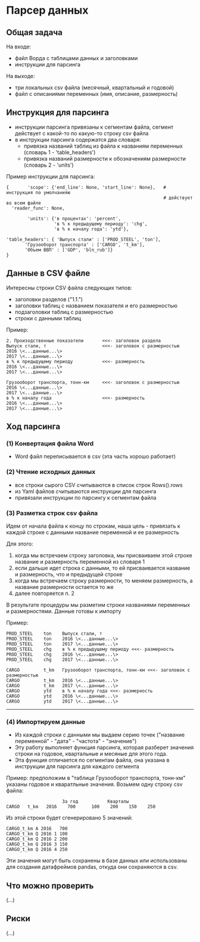 Парсер данных 
=============

Общая задача
------------
На входе: 
 - файл Ворда с таблицами данных и заголовками
 - инструкции для парсинга   

На выходе: 
 - три локальных csv файла (месячный, квартальный и годовой) 
 - файл с описаниями переменных (имя, описание, размерность)


Инструкция для парсинга 
------------------------

- инструкции парсинга привязаны к сегментам файла, сегмент действует с какой-то по какую-то строку csv файла 
- в инструкции парсинга содержатся два словаря:
  - привязка названий таблиц из файла к названиям переменных (словарь 1 - 'table_headers')
  - привязка названий размерности к обозначениям размерности (словарь 2 - 'units')

Пример инструкции для парсинга: 
```
{       'scope': {'end_line': None, 'start_line': None},   # инструкция по умолчанияю
                                                           # действует во всем файле   
  'reader_func': None,
  
        'units': {'в процентах': 'percent', 
                  'в % к предыдущему периоду': 'chg',
                  'в % к началу года': 'ytd'},
        
'table_headers': { 'Выпуск стали' : ['PROD_STEEL', 'ton'],
       'Грузооборот транспорта' : ['CARGO', 't_km'],        
       'Объем ВВП' : ['GDP', 'bln_rub']}     
}
```

Данные в CSV файле
------------------

Интересны строки CSV файла следующих типов:
- заголовки разделов ("1.1.")
- заголовки таблиц с названием показателя и его размерностью
- подзаголовки таблиц с размерностью
- строки с данными таблиц

Пример:
```
2. Произодственные показатели       <<<- заголовок раздела
Выпуск стали, т                     <<<- заголовок с размерностью
2016 \<...данные...\>  
2017 \<...данные...\>
в % к предыдущему периоду           <<<- размерность
2016 \<...данные...\>
2017 \<...данные...\>

Грузооборот транспорта, тонн-км     <<<- заголовок с размерностью
2016 \<...данные...\>  
2017 \<...данные...\>
в % к началу года                   <<<- размерность
2016 \<...данные...\>
2017 \<...данные...\>
```

Ход парсинга
------------

### (1) Конвертация файла Word
- Word файл переписывается в csv (эта часть хорошо работает)

### (2) Чтение исходных данных 
- все строки сырого CSV считываются в список строк Rows().rows
- из Yaml файлов считываются инструкции для парсинга
- привязали инструкции по парсингу к сегментам файла
 
### (3) Разметка строк csv файла 

Идем от начала файла к концу по строкам, наша цель - 
привязать к каждой строке с данными название переменной и ее размерность

Для этого:
  1. когда мы встречаем строку заголовка, мы присваиваем этой 
     строке название и размерность переменной из словаря 1
  2. если дальше идет строка с данными, то ей присваивается 
     название и размерность, что и предыдущей строке
  3. когда мы встречаем строку размерности, то меняем размерность,
     а название размерности остается то же 
  4. далее повторяется п. 2

В результате процедуры мы разметим строки названиями переменных и размерностями. Данные готовы к импорту
  
Пример:
```
PROD_STEEL    ton    Выпуск стали, т          
PROD_STEEL    ton    2016 \<...данные...\>  
PROD_STEEL    ton    2017 \<...данные...\>
PROD_STEEL    chg    в % к предыдущему периоду <<<- размерность
PROD_STEEL    chg    2016 \<...данные...\>
PROD_STEEL    chg    2017 \<...данные...\>

CARGO         t_km   Грузооборот транспорта, тонн-км <<<- заголовок с размерностью
CARGO         t_km   2016 \<...данные...\>  
CARGO         t_km   2017 \<...данные...\>
CARGO         ytd    в % к началу года <<<- размерность
CARGO         ytd    2016 \<...данные...\>
CARGO         ytd    2017 \<...данные...\>
```  
-----
### (4) Импортируем данные

- Из каждой строки с данными мы  выдаем серию точек ("название переменной" - "дата" - "частота" - "значение")
- Эту работу выполняет функция парсинга, которая разберет значения строки на годовое, квартальные и месяные для этого года.
- Эта функция отличается по сегментам файла, она указана в инструкции для парсинга для каждого сегмента

Пример: предположим в "таблице Грузооборот транспорта, тонн-км" указаны годовое и кваратльные значения. 
Возьмем одну строку csv файла:
```
                     За год           Кварталы
CARGO   t_km   2016    700      100    200    150    250 
```

Из этой строки будет сгенерировано 5 значений: 
```
CARGO_t_km A 2016   700
CARGO_t_km Q 2016 1 100
CARGO_t_km Q 2016 2 200
CARGO_t_km Q 2016 3 150
CARGO_t_km Q 2016 4 250
```
Эти значения могут быть сохранены в базе данных или использованы для создания датафреймов pandas,
откуда они сохраняются в csv.

Что можно проверить 
--------------------
(...)

Риски
-----
(...)
